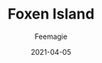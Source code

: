 ---
title: Foxen Island
description: A casual single-player adventure game where you play as a fox! Developed by gamingyourway,
date: 2021-04-05
game: Foxen Island
gameUrl: https://store.steampowered.com/app/1337880/Foxen_Island/
gameImage: https://feemagie.com/images/[category]/[slug]/game-cover.webp
platforms: Windows
tags: Adventure, Action, Indie, Single-Player, Animals, Casual
developer: gamingyourway
developerUrl: https://store.steampowered.com/app/1337880/Foxen_Island/
developerImage: https://feemagie.com/images/[category]/[slug]/developer.webp
author: Feemagie
draft: true
---